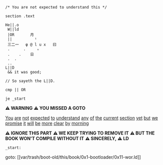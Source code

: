 ```
/* You are not expected to understand this */

section .text

He||.o
 W||ld
 |OR       月
 ||          ⁱ
 三二一   φ @ l u x   曰
 .      .     ₙ
 .    .    日
 .  .
 ..
L||D
 && it was good;

// So sayeth the L||D.

cmp || OR

je _start
```

**⚠️ WARNING**
**⚠️ YOU MISSED A GOTO**

[You](https://en.wikipedia.org/wiki/A_Commentary_on_the_UNIX_Operating_System#%22You_are_not_expected_to_understand_this%22) [are](https://en.wikipedia.org/wiki/Phi) [not](https://en.wikipedia.org/wiki/At_sign#History) [expected](https://en.wiktionary.org/wiki/lux#Latin) [to](https://stackoverflow.com/questions/10285410/what-are-s-files) [understand](https://en.wikipedia.org/wiki/.sys) [any](https://en.wikipedia.org/wiki/Object_file) [of](https://wiki.osdev.org/Linker_Scripts) [the](https://en.wiktionary.org/wiki/日) [current](https://en.wiktionary.org/wiki/月) [section](https://en.wiktionary.org/wiki/曰) [yet](https://en.wikipedia.org/wiki/En_(Cyrillic)) [but](https://stackoverflow.com/questions/14836768/how-do-and-and-or-operators-work-in-bash) [we](https://en.wikipedia.org/wiki/Dynamic_linker) [promise](https://en.wikipedia.org/wiki/Heth) [it](https://en.wikipedia.org/wiki/Tetragrammaton) [will](https://en.wikipedia.org/wiki/Names_of_God_in_Judaism#Erasing_the_name_of_God) [be](https://en.wikipedia.org/wiki/Naming_taboo) [more](https://translate.google.com/?sl=en&tl=zh-CN&text=root&op=translate) [clear](https://en.wikipedia.org/wiki/Logos) [by](https://en.wiktionary.org/wiki/fiat_lux) [morning](https://en.wikipedia.org/wiki/Let_there_be_light)

**⚠️ IGNORE THIS PART**
**⚠️ WE KEEP TRYING TO REMOVE IT**
**⚠️ BUT THE BOOK WON'T COMPILE WITHOUT IT**
**⚠️ SINCERELY,**
**⚠️ LD**

```
_start:
```
goto: [[var/trash/boot-old/this/book/0x1-bootloader/0x11-wor.ld]]
